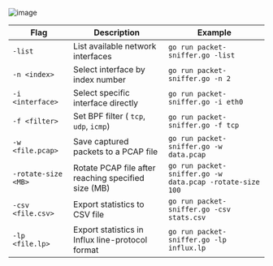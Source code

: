 ![image](https://github.com/user-attachments/assets/5c438272-4aee-4188-9f63-c7042bf23a5d)

| Flag               | Description                                               | Example                                        |
|--------------------|-----------------------------------------------------------|------------------------------------------------|
| `-list`            | List available network interfaces                         | `go run packet-sniffer.go -list`               |
| `-n <index>`       | Select interface by index number                          | `go run packet-sniffer.go -n 2`                |
| `-i <interface>`   | Select specific interface directly                        | `go run packet-sniffer.go -i eth0`             |
| `-f <filter>`      | Set BPF filter ( `tcp`, `udp`, `icmp`) | `go run packet-sniffer.go -f tcp`                                 |
| `-w <file.pcap>`   | Save captured packets to a PCAP file                      | `go run packet-sniffer.go -w data.pcap`        |
| `-rotate-size <MB>`| Rotate PCAP file after reaching specified size (MB)       | `go run packet-sniffer.go -w data.pcap -rotate-size 100` |
| `-csv <file.csv>`  | Export statistics to CSV file                             | `go run packet-sniffer.go -csv stats.csv`      |
| `-lp <file.lp>`    | Export statistics in Influx line-protocol format          | `go run packet-sniffer.go -lp influx.lp`       |

